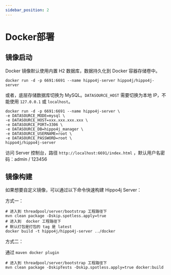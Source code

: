 ```yaml
---
sidebar_position: 2
---
```


# Docker部署

## 镜像启动

Docker 镜像默认使用内置 H2 数据库，数据持久化到 Docker 容器存储卷中。

```shell
docker run -d -p 6691:6691 --name hippo4j-server hippo4j/hippo4j-server
```

或者，底层存储数据库切换为 MySQL。`DATASOURCE_HOST` 需要切换为本地 IP，不能使用 `127.0.0.1` 或 `localhost`。

```shell
docker run -d -p 6691:6691 --name hippo4j-server \
-e DATASOURCE_MODE=mysql \
-e DATASOURCE_HOST=xxx.xxx.xxx.xxx \
-e DATASOURCE_PORT=3306 \
-e DATASOURCE_DB=hippo4j_manager \
-e DATASOURCE_USERNAME=root \
-e DATASOURCE_PASSWORD=root \
hippo4j/hippo4j-server
```

访问 Server 控制台，路径 `http://localhost:6691/index.html` ，默认用户名密码：admin / 123456

## 镜像构建

如果想要自定义镜像，可以通过以下命令快速构建 Hippo4j Server：

方式一：

```shell
# 进入到 threadpool/server/bootstrap 工程路径下
mvn clean package -Dskip.spotless.apply=true
# 进入到  docker 工程路径下
# 默认打包是打包的 tag 是 latest
docker build -t hippo4j/hippo4j-server ../docker 
```

方式二：

通过 `maven docker plugin`

```shell
# 进入到 threadpool/server/bootstrap 工程路径下
mvn clean package -DskipTests -Dskip.spotless.apply=true docker:build
```
